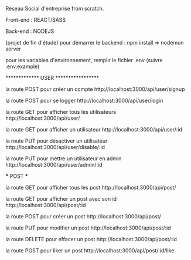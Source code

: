 Réseau Social d'entreprise from scratch.

Front-end : REACT/SASS

Back-end : NODEJS

(projet de fin d'étude) pour démarrer le backend : npm install => nodemon server

pour les variables d'environnement, remplir le fichier .env (suivre .env.example)

************* USER *****************

la route POST pour créer un compte
http://localhost:3000/api/user/signup

la route POST pour se logger
http://localhost:3000/api/user/login

la route GET pour afficher tous les utilisateurs
http://localhost:3000/api/user/

la route GET pour afficher un utilisateur
http://localhost:3000/api/user/:id

la route PUT pour désactiver un utilisateur
http://localhost:3000/api/user/disable/:id

la route PUT pour mettre un utilisateur en admin
http://localhost:3000/api/user/admin/:id

******\******* POST ********\*********

la route GET pour afficher tous les post
http://localhost:3000/api/post/

la route GET pour afficher un post avec son id
http://localhost:3000/api/post/:id

la route POST pour créer un post
http://localhost:3000/api/post/

la route PUT pour modifier un post
http://localhost:3000/api/post/:id

la route DELETE pour effacer un post
http://localhost:3000/api/post/:id

la route POST pour liker un post
http://localhost:3000/api/post/:id/like
